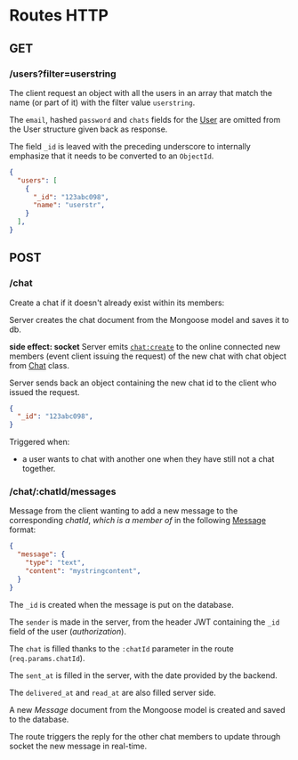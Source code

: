 # Routes HTTP

## GET

### /users?filter=userstring
The client request an object with all the users in an array that match the name (or part of it) with the filter value `userstring`.

The `email`, hashed `password` and `chats` fields for the [User](uml.png) are omitted from the User structure given back as response.

The field `_id` is leaved with the preceding underscore to internally emphasize that it needs to be converted to an `ObjectId`.

```json
{
  "users": [
    { 
      "_id": "123abc098",
      "name": "userstr",
    }
  ],
}
```

## POST

### /chat

Create a chat if it doesn't already exist within its members:

Server creates the chat document from the Mongoose model and saves it to db.

**side effect: socket** Server emits [`chat:create`](socket.md) to the online connected new members (event client issuing the request) of the new chat with chat object from [Chat](uml.png) class.

Server sends back an object containing the new chat id to the client who issued the request.
```json
{
  "_id": "123abc098",
}
```

Triggered when:

- a user wants to chat with another one when they have still not a chat together.

### /chat/:chatId/messages

Message from the client wanting to add a new message to the corresponding *chatId*, *which is a member of* in the following [Message](uml.png) format:
```json
{
  "message": {
    "type": "text",
    "content": "mystringcontent",
  }
}
```

The `_id` is created when the message is put on the database.

The `sender` is made in the server, from the header JWT containing the `_id` field of the user (*authorization*).

The `chat` is filled thanks to the `:chatId` parameter in the route (`req.params.chatId`).

The `sent_at` is filled in the server, with the date provided by the backend.

The `delivered_at` and `read_at` are also filled server side.


A new _Message_ document from the Mongoose model is created and saved to the database.

The route triggers the reply for the other chat members to update through socket the new message in real-time.

